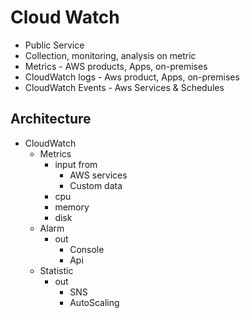 # Cloud Watch
- Public Service
- Collection, monitoring, analysis on metric
- Metrics - AWS products, Apps, on-premises
- CloudWatch logs - Aws product, Apps, on-premises
- CloudWatch Events - Aws Services & Schedules


## Architecture
- CloudWatch
  - Metrics
    - input from
      - AWS services
      - Custom data
    - cpu
    - memory
    - disk
  - Alarm
    - out
      - Console
      - Api
  - Statistic
    - out
      - SNS
      - AutoScaling
